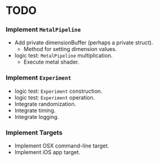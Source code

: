 TODO
====

### Implement `MetalPipeline`
- Add private dimensionBuffer (perhaps a private struct).
    - Method for setting dimension values.
- logic test: `MetalPipeline` multiplication.
    - Execute metal shader.

### Implement `Experiment`
- logic test: `Experiment` construction.
- logic test: `Experiment` operation.
- Integrate randomization.
- Integrate timing.
- Integrate logging.

### Implement Targets
- Implement OSX command-line target.
- Implement iOS app target.
